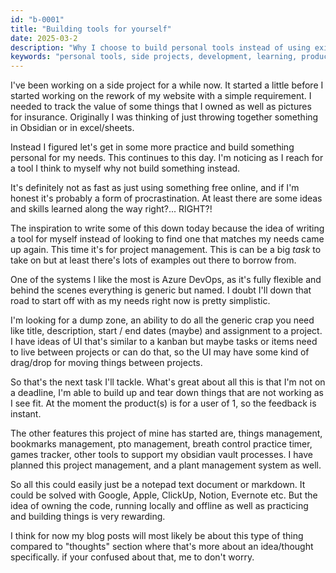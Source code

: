 ```yaml
---
id: "b-0001"
title: "Building tools for yourself"
date: 2025-03-2
description: "Why I choose to build personal tools instead of using existing solutions, and what I've learned along the way about the balance between learning and productivity."
keywords: "personal tools, side projects, development, learning, productivity, project management"
---
```


I've been working on a side project for a while now. It started a little before I started working on the rework of my website with a simple requirement. I needed to track the value of some things that I owned as well as pictures for insurance. Originally I was thinking of just throwing together something in Obsidian or in excel/sheets.

Instead I figured let's get in some more practice and build something personal for my needs. This continues to this day. I'm noticing as I reach for a tool I think to myself why not build something instead. 

It's definitely not as fast as just using something free online, and if I'm honest it's probably a form of procrastination. At least there are some ideas and skills learned along the way right?... RIGHT?!

The inspiration to write some of this down today because the idea of writing a tool for myself instead of looking to find one that matches my needs came up again. This time it's for project management. This is can be a big *task* to take on but at least there's lots of examples out there to borrow from.

One of the systems I like the most is Azure DevOps, as it's fully flexible and behind the scenes everything is generic but named. I doubt I'll down that road to start off with as my needs right now is pretty simplistic.

I'm looking for a dump zone, an ability to do all the generic crap you need like title, description, start / end dates (maybe) and assignment to a project. I have ideas of UI that's similar to a kanban but maybe tasks or items need to live between projects or can do that, so the UI may have some kind of drag/drop for moving things between projects.

So that's the next task I'll tackle. What's great about all this is that I'm not on a deadline, I'm able to build up and tear down things that are not working as I see fit. At the moment the product(s) is for a user of 1, so the feedback is instant.

The other features this project of mine has started are, things management, bookmarks management, pto management, breath control practice timer, games tracker, other tools to support my obsidian vault processes. I have planned this project management, and a plant management system as well.

So all this could easily just be a notepad text document or markdown. It could be solved with Google, Apple, ClickUp, Notion, Evernote etc. But the idea of owning the code, running locally and offline as well as practicing and building things is very rewarding.

I think for now my blog posts will most likely be about this type of thing compared to "thoughts" section where that's more about an idea/thought specifically. if your confused about that, me to don't worry.
